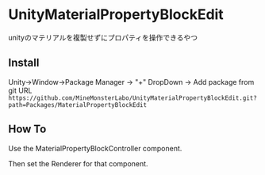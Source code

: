 # UnityMaterialPropertyBlockEdit
unityのマテリアルを複製せずにプロパティを操作できるやつ

## Install
Unity->Window->Package Manager -> "+" DropDown -> Add package from git URL
`https://github.com/MineMonsterLabo/UnityMaterialPropertyBlockEdit.git?path=Packages/MaterialPropertyBlockEdit`

## How To

Use the MaterialPropertyBlockController component.

Then set the Renderer for that component.
